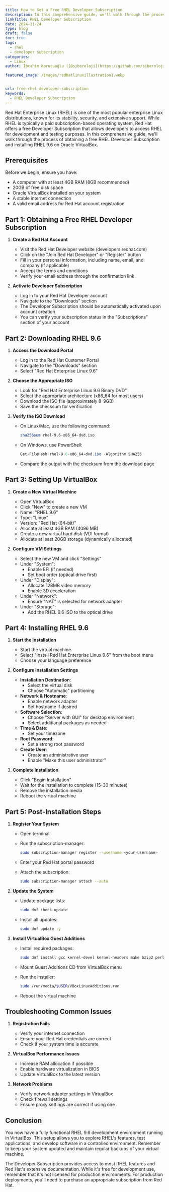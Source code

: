 ```yaml
---
title: How to Get a Free RHEL Developer Subscription
description: In this comprehensive guide, we'll walk through the process of obtaining a free RHEL Developer Subscription and installing RHEL 9.6 on Oracle VirtualBox.
linkTitle: RHEL Developer Subscription
date: 2024-11-24
type: blog
draft: false
toc: true
tags:
  - rhel
  - developer subscription
categories:
  - Linux
author: İbrahim Korucuoğlu ([@siberoloji](https://github.com/siberoloji))

featured_image: /images/redhatlinuxillustration1.webp


url: free-rhel-developer-subscription
keywords:
  - RHEL Developer Subscription
---
```

Red Hat Enterprise Linux (RHEL) is one of the most popular enterprise Linux distributions, known for its stability, security, and extensive support. While RHEL is typically a paid subscription-based operating system, Red Hat offers a free Developer Subscription that allows developers to access RHEL for development and testing purposes. In this comprehensive guide, we'll walk through the process of obtaining a free RHEL Developer Subscription and installing RHEL 9.6 on Oracle VirtualBox.

## Prerequisites

Before we begin, ensure you have:

- A computer with at least 4GB RAM (8GB recommended)
- 20GB of free disk space
- Oracle VirtualBox installed on your system
- A stable internet connection
- A valid email address for Red Hat account registration

## Part 1: Obtaining a Free RHEL Developer Subscription

1. **Create a Red Hat Account**
   - Visit the Red Hat Developer website (developers.redhat.com)
   - Click on the "Join Red Hat Developer" or "Register" button
   - Fill in your personal information, including name, email, and company (if applicable)
   - Accept the terms and conditions
   - Verify your email address through the confirmation link

2. **Activate Developer Subscription**
   - Log in to your Red Hat Developer account
   - Navigate to the "Downloads" section
   - The Developer Subscription should be automatically activated upon account creation
   - You can verify your subscription status in the "Subscriptions" section of your account

## Part 2: Downloading RHEL 9.6

1. **Access the Download Portal**
   - Log in to the Red Hat Customer Portal
   - Navigate to the "Downloads" section
   - Select "Red Hat Enterprise Linux 9.6"

2. **Choose the Appropriate ISO**
   - Look for "Red Hat Enterprise Linux 9.6 Binary DVD"
   - Select the appropriate architecture (x86_64 for most users)
   - Download the ISO file (approximately 8-9GB)
   - Save the checksum for verification

3. **Verify the ISO Download**
   - On Linux/Mac, use the following command:

     ```bash
     sha256sum rhel-9.6-x86_64-dvd.iso
     ```

   - On Windows, use PowerShell:

     ```powershell
     Get-FileHash rhel-9.6-x86_64-dvd.iso -Algorithm SHA256
     ```

   - Compare the output with the checksum from the download page

## Part 3: Setting Up VirtualBox

1. **Create a New Virtual Machine**
   - Open VirtualBox
   - Click "New" to create a new VM
   - Name: "RHEL 9.6"
   - Type: "Linux"
   - Version: "Red Hat (64-bit)"
   - Allocate at least 4GB RAM (4096 MB)
   - Create a new virtual hard disk (VDI format)
   - Allocate at least 20GB storage (dynamically allocated)

2. **Configure VM Settings**
   - Select the new VM and click "Settings"
   - Under "System":
     - Enable EFI (if needed)
     - Set boot order (optical drive first)
   - Under "Display":
     - Allocate 128MB video memory
     - Enable 3D acceleration
   - Under "Network":
     - Ensure "NAT" is selected for network adapter
   - Under "Storage":
     - Add the RHEL 9.6 ISO to the optical drive

## Part 4: Installing RHEL 9.6

1. **Start the Installation**
   - Start the virtual machine
   - Select "Install Red Hat Enterprise Linux 9.6" from the boot menu
   - Choose your language preference

2. **Configure Installation Settings**
   - **Installation Destination**:
     - Select the virtual disk
     - Choose "Automatic" partitioning
   - **Network & Hostname**:
     - Enable network adapter
     - Set hostname if desired
   - **Software Selection**:
     - Choose "Server with GUI" for desktop environment
     - Select additional packages as needed
   - **Time & Date**:
     - Set your timezone
   - **Root Password**:
     - Set a strong root password
   - **Create User**:
     - Create an administrative user
     - Enable "Make this user administrator"

3. **Complete Installation**
   - Click "Begin Installation"
   - Wait for the installation to complete (15-30 minutes)
   - Remove the installation media
   - Reboot the virtual machine

## Part 5: Post-Installation Steps

1. **Register Your System**
   - Open terminal
   - Run the subscription-manager:

     ```bash
     sudo subscription-manager register --username <your-username>
     ```

   - Enter your Red Hat portal password
   - Attach the subscription:

     ```bash
     sudo subscription-manager attach --auto
     ```

2. **Update the System**
   - Update package lists:

     ```bash
     sudo dnf check-update
     ```

   - Install all updates:

     ```bash
     sudo dnf update -y
     ```

3. **Install VirtualBox Guest Additions**
   - Install required packages:

     ```bash
     sudo dnf install gcc kernel-devel kernel-headers make bzip2 perl
     ```

   - Mount Guest Additions CD from VirtualBox menu
   - Run the installer:

     ```bash
     sudo /run/media/$USER/VBoxLinuxAdditions.run
     ```

   - Reboot the virtual machine

## Troubleshooting Common Issues

1. **Registration Fails**
   - Verify your internet connection
   - Ensure your Red Hat credentials are correct
   - Check if your system time is accurate

2. **VirtualBox Performance Issues**
   - Increase RAM allocation if possible
   - Enable hardware virtualization in BIOS
   - Update VirtualBox to the latest version

3. **Network Problems**
   - Verify network adapter settings in VirtualBox
   - Check firewall settings
   - Ensure proxy settings are correct if using one

## Conclusion

You now have a fully functional RHEL 9.6 development environment running in VirtualBox. This setup allows you to explore RHEL's features, test applications, and develop software in a controlled environment. Remember to keep your system updated and maintain regular backups of your virtual machine.

The Developer Subscription provides access to most RHEL features and Red Hat's extensive documentation. While it's free for development use, remember that it's not licensed for production environments. For production deployments, you'll need to purchase an appropriate subscription from Red Hat.
